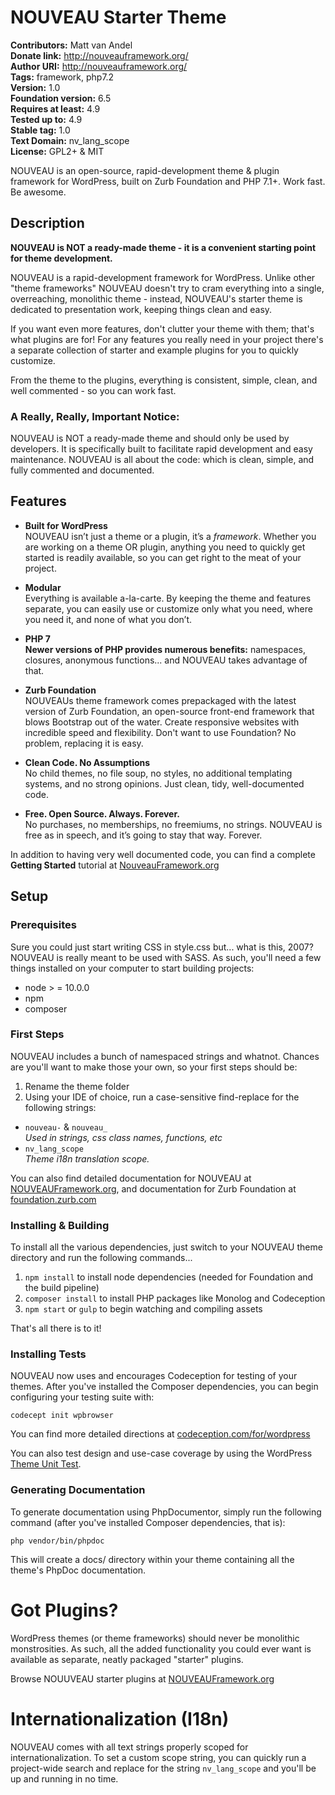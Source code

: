 # NOUVEAU Starter Theme
**Contributors:** Matt van Andel  
**Donate link:** http://nouveauframework.org/  
**Author URI:** http://nouveauframework.org/  
**Tags:** framework, php7.2  
**Version:** 1.0  
**Foundation version:** 6.5  
**Requires at least:** 4.9  
**Tested up to:** 4.9  
**Stable tag:** 1.0  
**Text Domain:** nv_lang_scope  
**License:** GPL2+ & MIT  

NOUVEAU is an open-source, rapid-development theme & plugin framework for WordPress, built on Zurb Foundation and PHP 7.1+. Work fast. Be awesome.

## Description

**NOUVEAU is NOT a ready-made theme - it is a convenient starting point for theme development.**

NOUVEAU is a rapid-development framework for WordPress. Unlike other "theme frameworks" NOUVEAU doesn't try to cram everything into a single, overreaching, monolithic theme - instead, NOUVEAU's starter theme is dedicated to presentation work, keeping things clean and easy.

If you want even more features, don't clutter your theme with them; that's what plugins are for! For any features you really need in your project there's a separate collection of starter and example plugins for you to quickly customize. 

From the theme to the plugins, everything is consistent, simple, clean, and well commented - so you can work fast.

### A Really, Really, Important Notice:
NOUVEAU is NOT a ready-made theme and should only be used by developers. It is specifically built to facilitate rapid development and easy maintenance. NOUVEAU is all about the code: which is clean, simple, and fully commented and documented.

## Features

* **Built for WordPress**  
NOUVEAU isn’t just a theme or a plugin, it’s a _framework_. Whether you are working on a theme OR plugin, anything you need to quickly get started is readily available, so you can get right to the meat of your project.

* **Modular**  
Everything is available a-la-carte. By keeping the theme and features separate, you can easily use or customize only what you need, where you need it, and none of what you don’t.

* **PHP 7**  
**Newer versions of PHP provides numerous benefits:** namespaces, closures, anonymous functions... and NOUVEAU takes advantage of that.

* **Zurb Foundation**  
NOUVEAUs theme framework comes prepackaged with the latest version of Zurb Foundation, an open-source front-end framework that blows Bootstrap out of the water. Create responsive websites with incredible speed and flexibility. Don't want to use Foundation? No problem, replacing it is easy.

* **Clean Code. No Assumptions**  
No child themes, no file soup, no styles, no additional templating systems, and no strong opinions. Just clean, tidy, well-documented code.

* **Free. Open Source. Always. Forever.**  
No purchases, no memberships, no freemiums, no strings. NOUVEAU is free as in speech, and it’s going to stay that way. Forever.

In addition to having very well documented code, you can find a complete **Getting Started** tutorial at [NouveauFramework.org](http://nouveauframework.org/documentation/getting-started/)

## Setup

### Prerequisites
Sure you could just start writing CSS in style.css but... what is this, 2007? NOUVEAU is really meant to be used with SASS. As such, you'll need a few things installed on your computer to start building projects:

* node > = 10.0.0
* npm
* composer

### First Steps
NOUVEAU includes a bunch of namespaced strings and whatnot. Chances are you'll  want to make those your own, so your first steps should be: 

1. Rename the theme folder
1. Using your IDE of choice, run a case-sensitive find-replace for the following strings:
  * `nouveau-` & `nouveau_`  
    _Used in strings, css class names, functions, etc_ 
  * `nv_lang_scope`  
    _Theme i18n translation scope._

You can also find detailed documentation for NOUVEAU at [NOUVEAUFramework.org](https://nouveauframework.org/documentation/getting-started/), and documentation for Zurb Foundation at [foundation.zurb.com](https://foundation.zurb.com/sites/docs/)

### Installing & Building
To install all the various dependencies, just switch to your NOUVEAU theme directory and run the following commands...

1. `npm install` to install node dependencies (needed for Foundation and the build pipeline)
1. `composer install` to install PHP packages like Monolog and Codeception
1. `npm start` or `gulp` to begin watching and compiling assets

That's all there is to it!

### Installing Tests
NOUVEAU now uses and encourages Codeception for testing of your themes. After you've installed the Composer dependencies, you can begin configuring your testing suite with:

`codecept init wpbrowser`

You can find more detailed directions at [codeception.com/for/wordpress](https://codeception.com/for/wordpress#Install)

You can also test design and use-case coverage by using the WordPress [Theme Unit Test]( http://codex.wordpress.org/Theme_Unit_Test ).

### Generating Documentation
To generate documentation using PhpDocumentor, simply run the following command (after you've installed Composer dependencies, that is):

`php vendor/bin/phpdoc`

This will create a docs/ directory within your theme containing all the theme's PhpDoc documentation.

# Got Plugins?

WordPress themes (or theme frameworks) should never be monolithic monstrosities. As such, all the added functionality you could ever want is available as separate, neatly packaged "starter" plugins.

Browse NOUUVEAU starter plugins at [NOUVEAUFramework.org](https://nouveauframework.org/download-nouveau/#plugin-downloads)

# Internationalization (I18n)

NOUVEAU comes with all text strings properly scoped for internationalization. To set a custom scope string, you can quickly run a project-wide search and replace for the string `nv_lang_scope` and you'll be up and running in no time.
